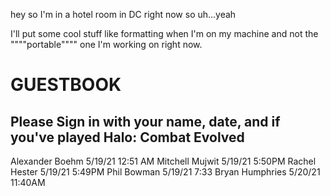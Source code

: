 
hey so I'm in a hotel room in DC right now so uh...yeah

I'll put some cool stuff like formatting when I'm on my machine and not the """"portable"""" one I'm working on right now. 


# GUESTBOOK
## Please Sign in with your name, date, and if you've played Halo: Combat Evolved
Alexander Boehm 5/19/21 12:51 AM
Mitchell Mujwit 5/19/21 5:50PM
Rachel Hester 5/19/21 5:49PM
Phil Bowman 5/19/21 7:33
Bryan Humphries 5/20/21 11:40AM
